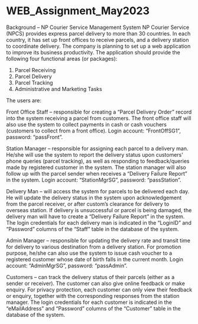 # WEB_Assignment_May2023

Background – NP Courier Service Management System
NP Courier Service (NPCS) provides express parcel delivery to more than 30 countries. In each
country, it has set up front offices to receive parcels, and a delivery station to coordinate delivery. 
The company is planning to set up a web application to improve its business productivity. The 
application should provide the following four functional areas (or packages):

1. Parcel Receiving
2. Parcel Delivery
3. Parcel Tracking
4. Administrative and Marketing Tasks

The users are:

Front Office Staff – responsible for creating a “Parcel Delivery Order” record into the system 
receiving a parcel from customers. The front office staff will also use the system to collect 
payments in cash or cash vouchers (customers to collect from a front office). Login account:
“FrontOffSG1”, password: “passFront”.

Station Manager – responsible for assigning each parcel to a delivery man. He/she will use the 
system to report the delivery status upon customers’ phone queries (parcel tracking), as well as 
responding to feedback/queries made by registered customer in the system. The station manager 
will also follow up with the parcel sender when receives a “Delivery Failure Report” in the system. 
Login account: “StationMgrSG”, password: “passStation”.

Delivery Man – will access the system for parcels to be delivered each day. He will update the 
delivery status in the system upon acknowledgement from the parcel receiver, or after custom’s 
clearance for delivery to overseas station. If delivery is unsuccessful or parcel is being damaged, 
the delivery man will have to create a “Delivery Failure Report” in the system. The login 
credentials for each delivery man is indicated in the “LoginID” and “Password” columns of the 
“Staff” table in the database of the system.

Admin Manager – responsible for updating the delivery rate and transit time for delivery to various 
destination from a delivery station. For promotion purpose, he/she can also use the system to 
issue cash voucher to a registered customer whose date of birth falls in the current month. Login 
account: “AdminMgrSG”, password: “passAdmin”.

Customers – can track the delivery status of their parcels (either as a sender or receiver). The 
customer can also give online feedback or make enquiry. For privacy protection, each customer 
can only view their feedback or enquiry, together with the corresponding responses from the 
station manager. The login credentials for each customer is indicated in the “eMailAddress” and 
“Password” columns of the “Customer” table in the database of the system.
